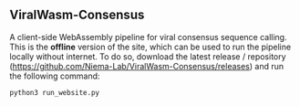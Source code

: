 ## ViralWasm-Consensus 

A client-side WebAssembly pipeline for viral consensus sequence calling. This is the **offline** version of the site, which can be used to run the pipeline locally without internet. To do so, download the latest release / repository (https://github.com/Niema-Lab/ViralWasm-Consensus/releases) and run the following command:

```python3 run_website.py```